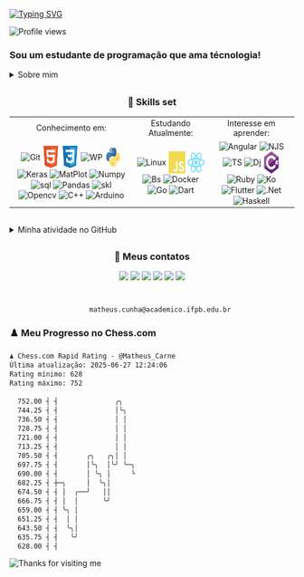 [![Typing SVG](https://readme-typing-svg.herokuapp.com/?lines=<Matheus+Carneiro/>&size=64&height=100&width=1920&center=true)](https://git.io/typing-svg)

![Profile views](https://komarev.com/ghpvc/?username=MatheusCarne&color=blue)

### Sou um estudante de programação que ama técnologia! 

<details>
<summary>Sobre mim</summary>

- 🎂 23 Anos;
- ❤️ Gosto de Front-end e Back-end;
- 🎓 Cursando Engenharia da Computação IFPB-CG;
- 😎 Desenvolvo pequenos projetos utilizando apenas HTML, CSS e JavaScript;
- 👨‍💻 Programo usando linguagens Python, C e C++;
- � Tambêm já desenvolvi sites completos utilizando Wordpress;
- ✍️ Além disso me mantenho sempre atualizado com cursos intensivos online;
- 🤯 Gosto de resolver problemas complexos;
- 😉 Estou procurando maneiras de me aperfeiçoar e aprender novas habilidades;
- 💼 Sou proativo e gosto de trabalhar em equipe;
</details>

<div>
 
 ##
 <h3 align="center"> 🧠 Skills set </h3>
 
 
 <div style="display: inline_block;" align="center">
   <table>
     <tr>
       <td align="center">Conhecimento em:</td>
       <td align="center">Estudando Atualmente:</td>
       <td align="center">Interesse em aprender:</td>
     </tr>
     <tr>
       <td align="center">
         <img align="center" title="Git" alt="Git" height="40" width="30" src="https://cdn.jsdelivr.net/gh/devicons/devicon/icons/git/git-original.svg">
         <img align="center" title="HTML5" alt="HTML" height="40" width="30" src="https://raw.githubusercontent.com/devicons/devicon/master/icons/html5/html5-original.svg">
         <img align="center"  title="CSS3" alt="CSS" height="40" width="30" src="https://raw.githubusercontent.com/devicons/devicon/master/icons/css3/css3-original.svg">
         <img align="center" title="WordPress" alt="WP" height="40" width="30" src="https://cdn.jsdelivr.net/gh/devicons/devicon/icons/wordpress/wordpress-plain.svg">
         <img align="center"  title="Python" alt="Python" height="40" width="30" src="https://raw.githubusercontent.com/devicons/devicon/master/icons/python/python-original.svg"> 
        <img align="center" title="Keras" alt="Keras" height="40" width="30" src="https://cdn.jsdelivr.net/gh/devicons/devicon@latest/icons/keras/keras-original.svg">
        <img align="center" title="Matplotlib" alt="MatPlot" height="40" width="30" src="https://cdn.jsdelivr.net/gh/devicons/devicon@latest/icons/matplotlib/matplotlib-original.svg">
        <img align="center" title="Numpy" alt="Numpy" height="40" width="30" src="https://cdn.jsdelivr.net/gh/devicons/devicon@latest/icons/numpy/numpy-original.svg">
        <img align="center" title="Mysql" alt="sql" height="40" width="30" src="https://cdn.jsdelivr.net/gh/devicons/devicon@latest/icons/mysql/mysql-original-wordmark.svg">
        <img align="center" title="Pandas" alt="Pandas" height="40" width="30" src="https://cdn.jsdelivr.net/gh/devicons/devicon@latest/icons/pandas/pandas-original-wordmark.svg">
        <img align="center" title="ScikitLearn" alt="skl" height="40" width="30" src="https://cdn.jsdelivr.net/gh/devicons/devicon@latest/icons/scikitlearn/scikitlearn-original.svg">
        <img align="center" title="OpenCV" alt="Opencv" height="40" width="30" src="https://cdn.jsdelivr.net/gh/devicons/devicon@latest/icons/opencv/opencv-original-wordmark.svg">
        <img align="center" title="C++" alt="C++" height="40" width="30" src="https://cdn.jsdelivr.net/gh/devicons/devicon/icons/cplusplus/cplusplus-original.svg">
        <img align="center" title="Arduino" alt="Arduino" height="40" width="30" src="https://cdn.jsdelivr.net/gh/devicons/devicon@latest/icons/arduino/arduino-original-wordmark.svg">
       </td>
       <td align="center">
        <img align="center" title="Linux" alt="Linux" height="40" width="30" src="https://cdn.jsdelivr.net/gh/devicons/devicon/icons/linux/linux-original.svg">
        <img align="center" title="JavaScript" alt="JS" height="40" width="30" src="https://raw.githubusercontent.com/devicons/devicon/master/icons/javascript/javascript-plain.svg">
        <img align="center" title="React" alt="React" height="40" width="30" src="https://raw.githubusercontent.com/devicons/devicon/master/icons/react/react-original.svg">
        <img align="center" title="Bootstrap" alt="Bs" height="40" width="30" src="https://cdn.jsdelivr.net/gh/devicons/devicon/icons/bootstrap/bootstrap-original-wordmark.svg">
        <img align="center" title="Docker" alt="Docker" height="40" width="30" src="https://cdn.jsdelivr.net/gh/devicons/devicon@latest/icons/docker/docker-plain-wordmark.svg">
        <img align="center" title="Golang" alt="Go" height="40" width="30" src="https://cdn.jsdelivr.net/gh/devicons/devicon@latest/icons/go/go-original-wordmark.svg">
        <img align="center" title="Dart" alt="Dart" height="40" width="30" src="https://cdn.jsdelivr.net/gh/devicons/devicon/icons/dart/dart-original.svg">
       </td>
       <td align="center">
        <img align="center" title="Angular" alt="Angular" height="40" width="30" src="https://cdn.jsdelivr.net/gh/devicons/devicon/icons/angularjs/angularjs-original.svg" />
        <img align="center" title="NodeJS" alt="NJS" height="40" width="30" src="https://cdn.jsdelivr.net/gh/devicons/devicon/icons/nodejs/nodejs-original.svg">
        <img align="center" title="TypeScript" alt="TS" height="40" width="30" src="https://cdn.jsdelivr.net/gh/devicons/devicon/icons/typescript/typescript-original.svg" />
        <img align="center" title="Django" alt="Dj" height="40" width="30" src="https://cdn.jsdelivr.net/gh/devicons/devicon/icons/django/django-plain.svg">
         <img align="center" title="C#" alt="C#" height="40" width="30" src="https://raw.githubusercontent.com/devicons/devicon/master/icons/csharp/csharp-original.svg">
        <img align="center" title="Ruby" alt="Ruby" height="40" width="30" src="https://cdn.jsdelivr.net/gh/devicons/devicon/icons/ruby/ruby-original.svg">
        <img align="center" title="Kotlin" alt="Ko" height="40" width="30" src="https://cdn.jsdelivr.net/gh/devicons/devicon/icons/kotlin/kotlin-original.svg" />
        <img align="center" title="Flutter" alt="Flutter" height="40" width="30" src="https://cdn.jsdelivr.net/gh/devicons/devicon/icons/flutter/flutter-original.svg" />
        <img align="center" title="DotNet" alt=".Net" height="40" width="30" src="https://cdn.jsdelivr.net/gh/devicons/devicon/icons/dot-net/dot-net-original-wordmark.svg" />
        <img align="center" title="Haskell" alt="Haskell" height="40" width="30" src="https://cdn.jsdelivr.net/gh/devicons/devicon@latest/icons/haskell/haskell-original.svg" />
       </td>
    </tr>
   </table>
  </div>
 
 ##
<details>
<summary>Minha atividade no GitHub</summary>
<div style="display: inline_block;" align="center">
  <img height="140em" src="https://github-readme-stats.vercel.app/api/?username=matheuscarne&hide_border=true&theme=react" />
  <img height="140em" src="https://github-readme-stats.vercel.app/api/top-langs/?username=matheuscarne&layout=compact&langs_count=7&theme=react&border_radius=4&hide_border=true"/>
</div>
</details>
  
 ##
 <h3 align="center"> 💬 Meus contatos </h3>
  
  
  <div style="display: inline_block;" align="center"> 
  <a href="https://api.whatsapp.com/send?phone=5583999264236&text=Whatsapp%20de%20Matheus%20Carneiro%20da%20Cunha" target="_blank"><img src="https://img.shields.io/badge/WhatsApp-25D366?style=for-the-badge&logo=whatsapp&logoColor=white" target="_blank"></a>
  <a href = "https://t.me/MatheusCarne"><img src="https://img.shields.io/badge/Telegram-2CA5E0?style=for-the-badge&logo=telegram&logoColor=white"></a>
  <a href="https://www.instagram.com/matheus_ccunha/" target="_blank"><img src="https://img.shields.io/badge/-Instagram-%23E4405F?style=for-the-badge&logo=instagram&logoColor=white" target="_blank"></a>
 	<a href="https://www.facebook.com/matheus.carne.cunha" target="_blank"><img src="https://img.shields.io/badge/Facebook-1877F2?style=for-the-badge&logo=facebook&logoColor=white" target="_blank"></a>
 <a href="https://twitter.com/twt_matheus" target="_blank"><img src="https://img.shields.io/badge/Twitter-1DA1F2?style=for-the-badge&logo=twitter&logoColor=white" target="_blank"></a> 
  <a href="https://www.linkedin.com/in/matheuscarne/" target="_blank"><img src="https://img.shields.io/badge/-LinkedIn-%230077B5?style=for-the-badge&logo=linkedin&logoColor=white" target="_blank"></a> 
 

 #
 
        matheus.cunha@academico.ifpb.edu.br
  
</div>

### ♟️ Meu Progresso no Chess.com
<!-- CHESS_CHART_START -->
```
♟ Chess.com Rapid Rating - @Matheus_Carne
Última atualização: 2025-06-27 12:24:06
Rating mínimo: 628
Rating máximo: 752

  752.00 ┤ ┤              ╭╮
  744.25 ┤ ┤              │╰╮
  736.50 ┤ ┤              │ │
  728.75 ┤ ┤              │ │
  721.00 ┤ ┤              │ │
  713.25 ┤ ┤              │ │
  705.50 ┤ ┤       ╭╮   ╭╮│ │
  697.75 ┤ ┤       │╰╮  │╰╯ ╰─╮
  690.00 ┤ ┤       │ ╰╮ │     ╰
  682.25 ┤ ┼─╮     │  ╰╮│
  674.50 ┤ ┤ │  ╭──╯   ││
  666.75 ┤ ┤ │  │      ╰╯
  659.00 ┤ ┤ ╰╮ │
  651.25 ┤ ┤  │ │
  643.50 ┤ ┤  ╰╮│
  635.75 ┤ ┤   ╰╯
  628.00 ┤ ┤
```
<!-- CHESS_CHART_END -->


<img height="120" alt="Thanks for visiting me" width="100%" src="https://raw.githubusercontent.com/BrunnerLivio/brunnerlivio/master/images/marquee.svg" />
